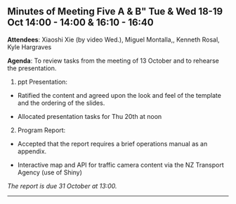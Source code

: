 ## Minutes of Meeting Five A & B" Tue & Wed 18-19 Oct	14:00 - 14:00 & 16:10 - 16:40

**Attendees**:	Xiaoshi Xie (by video Wed.), Miguel Montalla,, Kenneth Rosal, Kyle Hargraves

**Agenda**: 	To review tasks from the meeting of 13 October and to rehearse the presentation.

1. ppt Presentation:

* Ratified the content and agreed upon the look and feel of the template and the ordering of the slides.

* Allocated presentation tasks for Thu 20th at noon

2. Program Report:

* Accepted that the report requires a brief operations manual as an appendix.

* Interactive map and API for traffic camera content via the NZ Transport Agency (use of Shiny)


*The report is due 31 October at 13:00.*

 ----------------------------------------------------------------------------------

